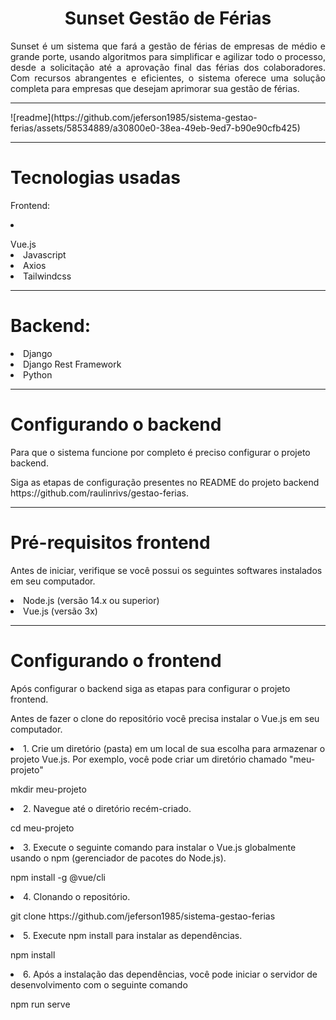 <h1 align="center"> Sunset Gestão de Férias </h1>
<p align="justify">Sunset é um sistema que fará a gestão de férias de empresas de médio e grande porte, usando algoritmos para simplificar e agilizar todo o processo, desde a solicitação até a aprovação final das férias dos colaboradores. Com recursos abrangentes e eficientes, o sistema oferece uma solução completa para empresas que desejam aprimorar sua gestão de férias. </p>
<hr>
![readme](https://github.com/jeferson1985/sistema-gestao-ferias/assets/58534889/a30800e0-38ea-49eb-9ed7-b90e90cfb425)
<hr>
<h1>Tecnologias usadas</h1>
<p> Frontend:  </p>     
<li></p>Vue.js</li>
<li>Javascript</li>          
<li>Axios</li>          
<li>Tailwindcss</li> 
<hr>
<h1> Backend: </h1>
<li>Django</li>
<li>Django Rest Framework</li>
<li>Python</li>
<hr>
<h1>Configurando o backend</h1>
<p>Para que o sistema funcione por completo é preciso configurar o projeto backend.</p>
<p>Siga as etapas de configuração presentes no README do projeto backend https://github.com/raulinrivs/gestao-ferias.</p>
<hr>
<h1>Pré-requisitos frontend</h1>
<p>Antes de iniciar, verifique se você possui os seguintes softwares instalados em seu computador.</p>
<li>Node.js (versão 14.x ou superior)</li>
<li>Vue.js (versão 3x)</li>
<hr>
<h1>Configurando o frontend</h1>
<p>Após configurar o backend siga as etapas para configurar o projeto frontend.</>
<p>Antes de fazer o clone do repositório você precisa instalar o Vue.js em seu computador.</p>
<li>1. Crie um diretório (pasta) em um local de sua escolha para armazenar o projeto Vue.js. Por exemplo, você pode criar um diretório chamado "meu-projeto"</li>
<p> mkdir meu-projeto</p>
<li>2. Navegue até o diretório recém-criado.</li>
<p> cd meu-projeto</p>
<li>3. Execute o seguinte comando para instalar o Vue.js globalmente usando o npm (gerenciador de pacotes do Node.js).</li>
<p> npm install -g @vue/cli</p>
<li>4. Clonando o repositório.</li>
<p> git clone https://github.com/jeferson1985/sistema-gestao-ferias</p>
<li>5. Execute npm install para instalar as dependências.</li>
<p> npm install</p>
<li>6. Após a instalação das dependências, você pode iniciar o servidor de desenvolvimento com o seguinte comando</li>
<p> npm run serve</p>
